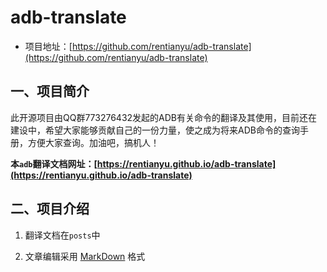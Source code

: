 # adb-translate
- 项目地址：[https://github.com/rentianyu/adb-translate](https://github.com/rentianyu/adb-translate)

## 一、项目简介

此开源项目由QQ群773276432发起的ADB有关命令的翻译及其使用，目前还在建设中，希望大家能够贡献自己的一份力量，使之成为将来ADB命令的查询手册，方便大家查询。加油吧，搞机人！

**本`adb`翻译文档网址：[https://rentianyu.github.io/adb-translate](https://rentianyu.github.io/adb-translate)**


## 二、项目介绍

1. 翻译文档在`posts`中

2. 文章编辑采用 [MarkDown](https://www.jianshu.com/p/fdb5cbdaf244) 格式
